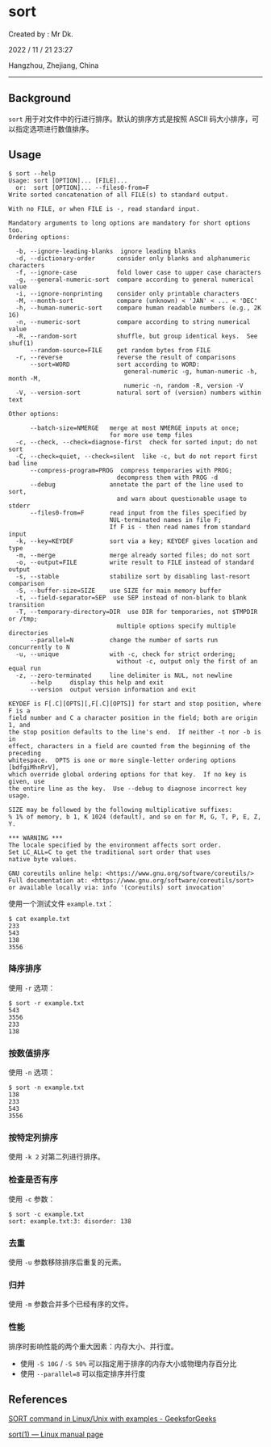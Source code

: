 # sort

Created by : Mr Dk.

2022 / 11 / 21 23:27

Hangzhou, Zhejiang, China

---

## Background

`sort` 用于对文件中的行进行排序。默认的排序方式是按照 ASCII 码大小排序，可以指定选项进行数值排序。

## Usage

```shell
$ sort --help
Usage: sort [OPTION]... [FILE]...
  or:  sort [OPTION]... --files0-from=F
Write sorted concatenation of all FILE(s) to standard output.

With no FILE, or when FILE is -, read standard input.

Mandatory arguments to long options are mandatory for short options too.
Ordering options:

  -b, --ignore-leading-blanks  ignore leading blanks
  -d, --dictionary-order      consider only blanks and alphanumeric characters
  -f, --ignore-case           fold lower case to upper case characters
  -g, --general-numeric-sort  compare according to general numerical value
  -i, --ignore-nonprinting    consider only printable characters
  -M, --month-sort            compare (unknown) < 'JAN' < ... < 'DEC'
  -h, --human-numeric-sort    compare human readable numbers (e.g., 2K 1G)
  -n, --numeric-sort          compare according to string numerical value
  -R, --random-sort           shuffle, but group identical keys.  See shuf(1)
      --random-source=FILE    get random bytes from FILE
  -r, --reverse               reverse the result of comparisons
      --sort=WORD             sort according to WORD:
                                general-numeric -g, human-numeric -h, month -M,
                                numeric -n, random -R, version -V
  -V, --version-sort          natural sort of (version) numbers within text

Other options:

      --batch-size=NMERGE   merge at most NMERGE inputs at once;
                            for more use temp files
  -c, --check, --check=diagnose-first  check for sorted input; do not sort
  -C, --check=quiet, --check=silent  like -c, but do not report first bad line
      --compress-program=PROG  compress temporaries with PROG;
                              decompress them with PROG -d
      --debug               annotate the part of the line used to sort,
                              and warn about questionable usage to stderr
      --files0-from=F       read input from the files specified by
                            NUL-terminated names in file F;
                            If F is - then read names from standard input
  -k, --key=KEYDEF          sort via a key; KEYDEF gives location and type
  -m, --merge               merge already sorted files; do not sort
  -o, --output=FILE         write result to FILE instead of standard output
  -s, --stable              stabilize sort by disabling last-resort comparison
  -S, --buffer-size=SIZE    use SIZE for main memory buffer
  -t, --field-separator=SEP  use SEP instead of non-blank to blank transition
  -T, --temporary-directory=DIR  use DIR for temporaries, not $TMPDIR or /tmp;
                              multiple options specify multiple directories
      --parallel=N          change the number of sorts run concurrently to N
  -u, --unique              with -c, check for strict ordering;
                              without -c, output only the first of an equal run
  -z, --zero-terminated     line delimiter is NUL, not newline
      --help     display this help and exit
      --version  output version information and exit

KEYDEF is F[.C][OPTS][,F[.C][OPTS]] for start and stop position, where F is a
field number and C a character position in the field; both are origin 1, and
the stop position defaults to the line's end.  If neither -t nor -b is in
effect, characters in a field are counted from the beginning of the preceding
whitespace.  OPTS is one or more single-letter ordering options [bdfgiMhnRrV],
which override global ordering options for that key.  If no key is given, use
the entire line as the key.  Use --debug to diagnose incorrect key usage.

SIZE may be followed by the following multiplicative suffixes:
% 1% of memory, b 1, K 1024 (default), and so on for M, G, T, P, E, Z, Y.

*** WARNING ***
The locale specified by the environment affects sort order.
Set LC_ALL=C to get the traditional sort order that uses
native byte values.

GNU coreutils online help: <https://www.gnu.org/software/coreutils/>
Full documentation at: <https://www.gnu.org/software/coreutils/sort>
or available locally via: info '(coreutils) sort invocation'
```

使用一个测试文件 `example.txt`：

```shell
$ cat example.txt
233
543
138
3556
```

### 降序排序

使用 `-r` 选项：

```shell
$ sort -r example.txt
543
3556
233
138
```

### 按数值排序

使用 `-n` 选项：

```shell
$ sort -n example.txt
138
233
543
3556
```

### 按特定列排序

使用 `-k 2` 对第二列进行排序。

### 检查是否有序

使用 `-c` 参数：

```shell
$ sort -c example.txt
sort: example.txt:3: disorder: 138
```

### 去重

使用 `-u` 参数移除排序后重复的元素。

### 归并

使用 `-m` 参数合并多个已经有序的文件。

### 性能

排序时影响性能的两个重大因素：内存大小、并行度。

- 使用 `-S 10G` / `-S 50%` 可以指定用于排序的内存大小或物理内存百分比
- 使用 `--parallel=8` 可以指定排序并行度

## References

[SORT command in Linux/Unix with examples - GeeksforGeeks](https://www.geeksforgeeks.org/sort-command-linuxunix-examples/)

[sort(1) — Linux manual page](https://man7.org/linux/man-pages/man1/sort.1.html)

